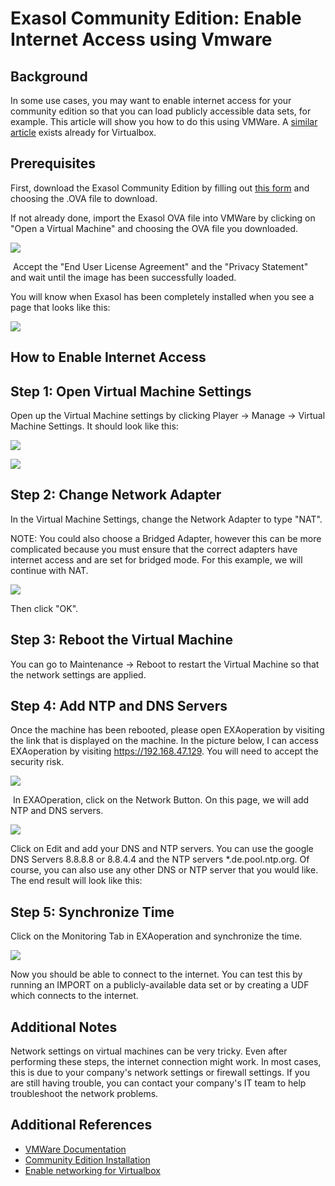# Exasol Community Edition: Enable Internet Access using Vmware 
## Background

In some use cases, you may want to enable internet access for your community edition so that you can load publicly accessible data sets, for example. This article will show you how to do this using VMWare. A [similar article](https://community.exasol.com/t5/database-features/enable-internet-access-for-exasol-community-edition/ta-p/1439) exists already for Virtualbox.

## Prerequisites

First, download the Exasol Community Edition by filling out [this form](https://www.exasol.com/en/product-overview/community-edition-download/) and choosing the .OVA file to download.

If not already done, import the Exasol OVA file into VMWare by clicking on "Open a Virtual Machine" and choosing the OVA file you downloaded. 

![](images/Annotation-2020-08-25-104145.png)

 Accept the "End User License Agreement" and the "Privacy Statement" and wait until the image has been successfully loaded.

You will know when Exasol has been completely installed when you see a page that looks like this:

![](images/Annotation-2020-08-25-104412.png)

## How to Enable Internet Access

## Step 1: Open Virtual Machine Settings

Open up the Virtual Machine settings by clicking Player -> Manage -> Virtual Machine Settings. It should look like this:

![](images/Annotation-2020-08-25-104625.png)

![](images/Annotation-2020-08-25-104700.png)
## Step 2: Change Network Adapter

In the Virtual Machine Settings, change the Network Adapter to type "NAT". 

NOTE: You could also choose a Bridged Adapter, however this can be more complicated because you must ensure that the correct adapters have internet access and are set for bridged mode. For this example, we will continue with NAT.

![](images/Annotation-2020-08-25-104949.png)

Then click "OK".

## Step 3: Reboot the Virtual Machine

You can go to Maintenance -> Reboot to restart the Virtual Machine so that the network settings are applied. 

## Step 4: Add NTP and DNS Servers

Once the machine has been rebooted, please open EXAoperation by visiting the link that is displayed on the machine. In the picture below, I can access EXAoperation by visiting <https://192.168.47.129>. You will need to accept the security risk. 

![](images/Annotation-2020-08-25-105658.png)

 In EXAOperation, click on the Network Button. On this page, we will add NTP and DNS servers.

![](images/Annotation-2020-08-25-105953.png)

Click on Edit and add your DNS and NTP servers. You can use the google DNS Servers 8.8.8.8 or 8.8.4.4 and the NTP servers *.de.pool.ntp.org. Of course, you can also use any other DNS or NTP server that you would like.  The end result will look like this:

## 

## Step 5: Synchronize Time

Click on the Monitoring Tab in EXAoperation and synchronize the time. 

![](images/Synchronize.png)

Now you should be able to connect to the internet. You can test this by running an IMPORT on a publicly-available data set or by creating a UDF which connects to the internet. 

## Additional Notes

Network settings on virtual machines can be very tricky. Even after performing these steps, the internet connection might work. In most cases, this is due to your company's network settings or firewall settings. If you are still having trouble, you can contact your company's IT team to help troubleshoot the network problems. 

## Additional References

* [VMWare Documentation](https://docs.vmware.com/en/VMware-Workstation-Pro/index.html)
* [Community Edition Installation](https://docs.exasol.com/get_started/tryexasol/communityedition.htm)
* [Enable networking for Virtualbox](https://community.exasol.com/t5/database-features/enable-internet-access-for-exasol-community-edition/ta-p/1439)
